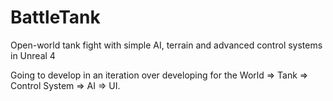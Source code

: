 # BattleTank
Open-world tank fight with simple AI, terrain and advanced control systems in Unreal 4

Going to develop in an iteration over developing for the World => Tank => Control System => AI => UI.
